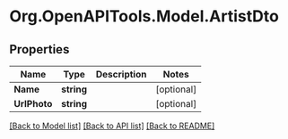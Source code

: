 # Org.OpenAPITools.Model.ArtistDto

## Properties

Name | Type | Description | Notes
------------ | ------------- | ------------- | -------------
**Name** | **string** |  | [optional] 
**UrlPhoto** | **string** |  | [optional] 

[[Back to Model list]](../README.md#documentation-for-models) [[Back to API list]](../README.md#documentation-for-api-endpoints) [[Back to README]](../README.md)

